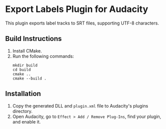 # Export Labels Plugin for Audacity

This plugin exports label tracks to SRT files, supporting UTF-8 characters.

## Build Instructions

1. Install CMake.
2. Run the following commands:
    ```
    mkdir build
    cd build
    cmake ..
    cmake --build .
    ```

## Installation

1. Copy the generated DLL and `plugin.xml` file to Audacity's plugins directory.
2. Open Audacity, go to `Effect > Add / Remove Plug-Ins`, find your plugin, and enable it.

